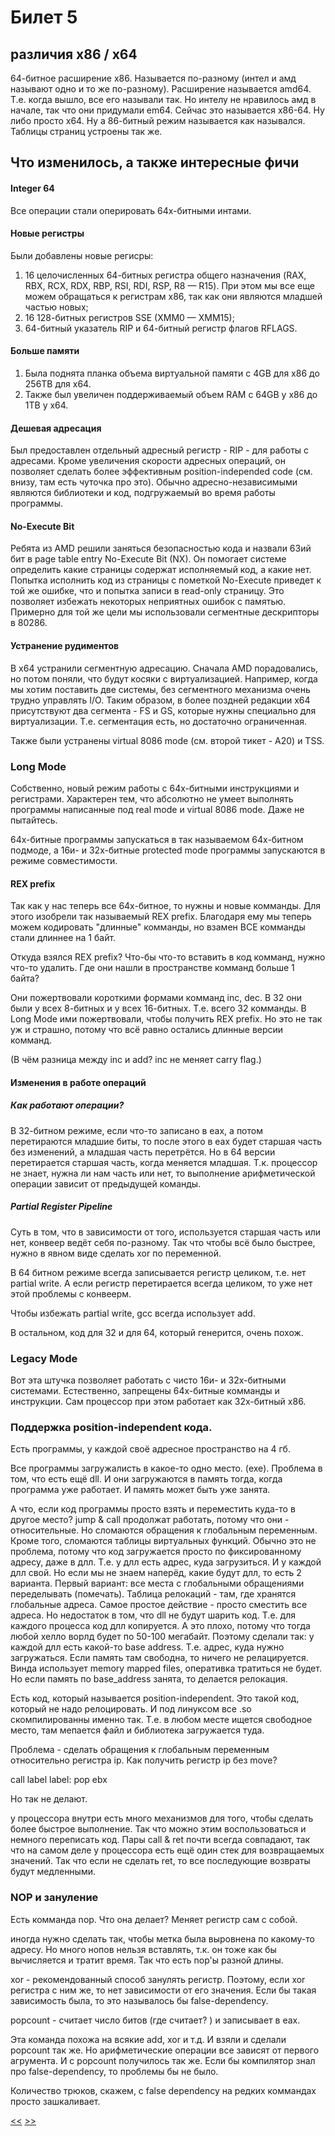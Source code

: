 # Билет 5
## различия x86 / x64

64-битное расширение х86. Называется по-разному (интел и амд называют одно и то же по-разному). Расширение называется amd64. Т.е. когда вышло, все его называли так. Но интелу не нравилось амд в начале, так что они придумали em64. Сейчас это называется x86-64. Ну либо просто x64. Ну а 86-битный режим называется как назывался. Таблицы страниц устроены так же. 

## Что изменилось, а также интересные фичи
#### Integer 64
Все операции стали оперировать 64х-битными интами.

#### Новые регистры

Были добавлены новые регисры:
1) 16 целочисленных 64-битных регистра общего назначения (RAX, RBX, RCX, RDX, RBP, RSI, RDI, RSP, R8 — R15). При этом мы все еще можем обращаться к регистрам x86, так как они являются младшей частью новых;
2) 16 128-битных регистров SSE (XMM0 — XMM15);
3) 64-битный указатель RIP и 64-битный регистр флагов RFLAGS.

#### Больше памяти

1) Была поднята планка объема виртуальной памяти с 4GB для х86 до 256TB для x64.
2) Также был увеличен поддерживаемый объем RAM с 64GB у x86 до 1TB у х64.

#### Дешевая адресация

Был предоставлен отдельный адресный регистр - RIP - для работы с адресами. Кроме увеличения скорости адресных операций, он позволяет сделать более эффективным position-independed code (см. внизу, там есть чуточка про это). Обычно адресно-независимыми являются библиотеки и код, подгружаемый во время работы программы.

#### No-Execute Bit

Ребята из AMD решили заняться безопасностью кода и назвали 63ий бит в page table entry No-Execute Bit (NX). Он помогает системе определить какие страницы содержат исполняемый код, а какие нет. Попытка исполнить код из страницы с пометкой No-Execute приведет к той же ошибке, что и попытка записи в read-only страницу. Это позволяет избежать некоторых неприятных ошибок с памятью. Примерно для той же цели мы использовали сегментные дескрипторы в 80286.

#### Устранение рудиментов

В x64 устранили сегментную адресацию. Сначала AMD порадовались, но потом поняли, что будут косяки с виртуализацией. Например, когда мы хотим поставить две системы, без сегментного механизма очень трудно управлять I/O. Таким образом, в более поздней редакции x64 присутствуют два сегмента - FS и GS, которые нужны специально для виртуализации. Т.е. сегментация есть, но достаточно ограниченная.

Также были устранены virtual 8086 mode (см. второй тикет - А20) и TSS. 

### Long Mode

Собственно, новый режим работы с 64х-битными инструкциями и регистрами. Характерен тем, что абсолютно не умеет выполнять программы написанные под real mode и virtual 8086 mode. Даже не пытайтесь.

64х-битные программы запускаться в так называемом 64х-битном подмоде, а 16и- и 32х-битные protected mode программы запускаются в режиме совместимости.

#### REX prefix

Так как у нас теперь все 64х-битное, то нужны и новые комманды. Для этого изобрели так называемый REX prefix. Благодаря ему мы теперь можем кодировать "длинные" комманды, но взамен ВСЕ комманды стали длиннее на 1 байт.

Откуда взялся REX prefix? Что-бы что-то вставить в код комманд, нужно что-то удалить. Где они нашли в пространстве комманд больше 1 байта?

Они пожертвовали короткими формами комманд inc, dec. В 32 они были у всех 8-битных и у всех 16-битных. Т.е. всего 32 комманды. В Long Mode ими пожертвовали, чтобы получить REX prefix. Но это не так уж и страшно, потому что всё равно остались длинные версии комманд.

(В чём разница между inc и add? inc не меняет carry flag.) 

#### Изменения в работе операций

##### Как работают операции? 

В 32-битном режиме, если что-то записано в eax, а потом перетираются младшие биты, то после этого в eax будет старшая часть без изменений, а младшая часть перетрётся. Но в 64 версии перетирается старшая часть, когда меняется младшая. Т.к. процессор не знает, нужна ли нам часть или нет, то выполнение арифметической операции зависит от предыдущей команды.

##### Partial Register Pipeline

Суть в том, что в зависимости от того, используется старшая часть или нет, конвеер ведёт себя по-разному. Так что чтобы всё было быстрее, нужно в явном виде сделать xor по переменной. 

В 64 битном режиме всегда записывается регистр целиком, т.е. нет partial write. А если регистр перетирается всегда целиком, то уже нет этой проблемы с конвеерм. 

Чтобы избежать partial write, gcc всегда использует add. 

В остальном, код для 32 и для 64, который генерится, очень похож. 

### Legacy Mode

Вот эта штучка позволяет работать с чисто 16и- и 32х-битными системами. Естественно, запрещены 64х-битные комманды и инструкции. Сам процессор при этом работает как 32х-битный х86.

### Поддержка position-independent кода. 

Есть программы, у каждой своё адресное пространство на 4 гб. 

Все программы загружалисть в какое-то одно место. (exe). Проблема в том, что есть ещё dll. И они загружаются в память тогда, когда программа уже работает. И память может быть уже занята. 

А что, если код программы просто взять и переместить куда-то в другое место? jump & call продолжат работать, потому что они - относительные. Но сломаются обращения к глобальным переменным. Кроме того, сломаются таблицы виртуальных функций. Обычно это не проблема, потому что код загружается просто по фиксированному адресу, даже в длл. Т.е. у длл есть адрес, куда загрузиться. И у каждой длл свой. Но если мы не знаем наперёд, какие будут длл, то есть 2 варианта. Первый вариант: все места с глобальными обращениями переделывать (помечать). Таблица релокаций - там, где хранятся глобальные адреса. Самое простое действие - просто сместить все адреса. Но недостаток в том, что dll не будут шарить код. Т.е. для каждого процесса код длл копируется. А это плохо, потому что тогда любой хелло ворлд будет по 50-100 мегабайт. Поэтому сделали так: у каждой длл есть какой-то base address. Т.е. адрес, куда нужно загружаться. Если память там свободна, то ничего не релацируется.  Винда использует memory mapped files, оперативка тратиться не будет. Но если память по base_address занята, то делается релокация. 

Есть код, который называется position-independent. Это такой код, который не надо релоцировать. И под линуксом все .so скомпилированны именно так. Т.е. в любом месте ищется свободное место, там мепается файл и библиотека загружается туда. 

Проблема - сделать обращения к глобальным переменным относительно регистра ip. Как получить регистр ip без move? 

call label
label: pop ebx

Но так не делают. 

у процессора внутри есть много механизмов для того, чтобы сделать более быстрое выполнение. Так что можно этим воспользоваться и немного переписать код. Пары call & ret почти всегда совпадают, так что на самом деле у процессора есть ещё один стек для возвращаемых значений. Так что если не сделать ret, то все последующие возвраты будут медленными. 

### NOP и зануление

Есть комманда nop. Что она делает? Меняет регистр сам с собой. 

иногда нужно сделать так, чтобы метка была выровнена по какому-то адресу. Но много нопов нельзя вставлять, т.к. он тоже как бы вычисляется и тратит время. Так что есть nop'ы разной длины. 

xor - рекомендованный способ занулять регистр. Поэтому, если xor регистра с ним же, то нет зависимости от его значения. Если бы такая зависимость была, то это называлось бы false-dependency. 

popcount - считает число битов (где считает? ) и записывает в eax.  

Эта команда похожа на всякие add, xor и т.д. И взяли и сделали popcount так же. Но арифметические операции все зависят от первого агрумента. И с popcount получилось так же. Если бы компилятор знал про false-dependency, то проблемы бы не было. 

Количество трюков, скажем, с false dependency на редких коммандах просто зашкаливает. 

[<<](https://github.com/Owntage/asm_tickets/blob/master/ticket4.md) [>>](https://github.com/Owntage/asm_tickets/blob/master/ticket6.md)
